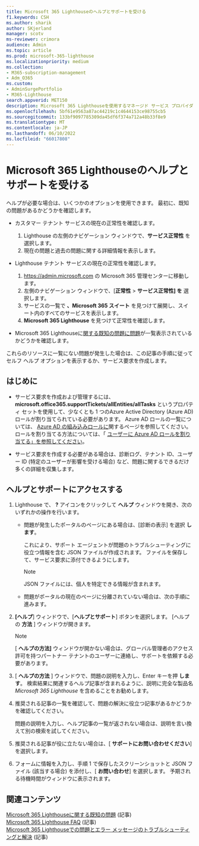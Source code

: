 ```yaml
---
title: Microsoft 365 Lighthouseのヘルプとサポートを受ける
f1.keywords: CSH
ms.author: sharik
author: SKjerland
manager: scotv
ms-reviewer: crimora
audience: Admin
ms.topic: article
ms.prod: microsoft-365-lighthouse
ms.localizationpriority: medium
ms.collection:
- M365-subscription-management
- Adm_O365
ms.custom:
- AdminSurgePortfolio
- M365-Lighthouse
search.appverid: MET150
description: Microsoft 365 Lighthouseを使用するマネージド サービス プロバイダー (MSP) の場合は、ヘルプとサポートを受ける方法について説明します。
ms.openlocfilehash: 5bf61e9563a87ac44219c1c4644153ce98755cb5
ms.sourcegitcommit: 133bf9097785309da45df6f374a712a48b33f8e9
ms.translationtype: MT
ms.contentlocale: ja-JP
ms.lasthandoff: 06/10/2022
ms.locfileid: "66017808"
---
```

# <a name="get-help-and-support-for-microsoft-365-lighthouse"></a>Microsoft 365 Lighthouseのヘルプとサポートを受ける 

ヘルプが必要な場合は、いくつかのオプションを使用できます。 最初に、既知の問題があるかどうかを確認します。

- カスタマー テナント サービスの現在の正常性を確認します。

    1. Lighthouse の左側のナビゲーション ウィンドウで、**サービス正常性** を選択します。 
    2. 現在の問題と過去の問題に関する詳細情報を表示します。

- Lighthouse テナント サービスの現在の正常性を確認します。

    1. <a href="https://go.microsoft.com/fwlink/p/?linkid=2024339" target="_blank">https://admin.microsoft.com</a> の Microsoft 365 管理センターに移動します。
    2. 左側のナビゲーション ウィンドウで、[**正常性** > **サービス正常性] を** 選択します。
    3. サービスの一覧で **、Microsoft 365 スイート** を見つけて展開し、スイート内のすべてのサービスを表示します。
    4. **Microsoft 365 Lighthouse** を見つけて正常性を確認します。

- Microsoft 365 Lighthouseに[関する既知の問題に問題](/office365/troubleshoot/microsoft-365-lighthouse/lighthouse-known-issues)が一覧表示されているかどうかを確認します。

これらのリソースに一覧にない問題が発生した場合は、この記事の手順に従ってセルフ ヘルプ オプションを表示するか、サービス要求を作成します。

## <a name="before-you-begin"></a>はじめに

- サービス要求を作成および管理するには、**microsoft.office365.supportTickets/allEntities/allTasks** というプロパティ セットを使用して、少なくとも 1 つのAzure Active Directory (Azure AD) ロールが割り当てられている必要があります。 Azure AD ロールの一覧については、 [Azure AD の組み込みロールに](/azure/active-directory/roles/permissions-reference)関するページを参照してください。 ロールを割り当てる方法については、「 [ユーザーに Azure AD ロールを割り当てる」を参照してください](/azure/active-directory/roles/manage-roles-portal)。

- サービス要求を作成する必要がある場合は、診断ログ、テナント ID、ユーザー ID (特定のユーザーが影響を受ける場合) など、問題に関するできるだけ多くの詳細を収集します。

## <a name="access-help-and-support"></a>ヘルプとサポートにアクセスする

1.  Lighthouse で、 **?** アイコンをクリックして **ヘルプ** ウィンドウを開き、次のいずれかの操作を行います。
    
    -  問題が発生したポータルのページにある場合は、[診断の表示] を選択 **します**。

        これにより、サポート エージェントが問題のトラブルシューティングに役立つ情報を含む JSON ファイルが作成されます。 ファイルを保存して、サービス要求に添付できるようにします。

        > [!NOTE]
        > JSON ファイルには、個人を特定できる情報が含まれます。

    -  問題がポータルの現在のページに分離されていない場合は、次の手順に進みます。

2.  **[ヘルプ**] ウィンドウで、[**ヘルプとサポート**] ボタンを選択します。 [ヘルプの **方法** ] ウィンドウが開きます。

    > [!NOTE]
    > [ **ヘルプの方法]** ウィンドウが開かない場合は、グローバル管理者のアクセス許可を持つパートナー テナントのユーザーに連絡し、サポートを依頼する必要があります。

3.  [ **ヘルプの方法** ] ウィンドウで、問題の説明を入力し、Enter キーを押 **します**。 検索結果に関連するヘルプ記事が含まれるように、説明に完全な製品名 *Microsoft 365 Lighthouse* を含めることをお勧めします。

4.  推奨される記事の一覧を確認して、問題の解決に役立つ記事があるかどうかを確認してください。

    問題の説明を入力し、ヘルプ記事の一覧が返されない場合は、説明を言い換えて別の検索を試してください。

5.  推奨される記事が役に立たない場合は、[ **サポートにお問い合わせください**] を選択します。

6.  フォームに情報を入力し、手順&nbsp;1 で保存したスクリーンショットと JSON ファイル (該当する場合) を添付し、[ **お問い合わせ**] を選択します。 予期される待機時間がウィンドウに表示されます。

## <a name="related-content"></a>関連コンテンツ

[Microsoft 365 Lighthouseに関する既知の問題](m365-lighthouse-known-issues.md) (記事)\
[Microsoft 365 Lighthouse FAQ](m365-lighthouse-faq.yml) (記事)\
[Microsoft 365 Lighthouseでの問題とエラー メッセージのトラブルシューティングと解決](m365-lighthouse-troubleshoot.md) (記事)